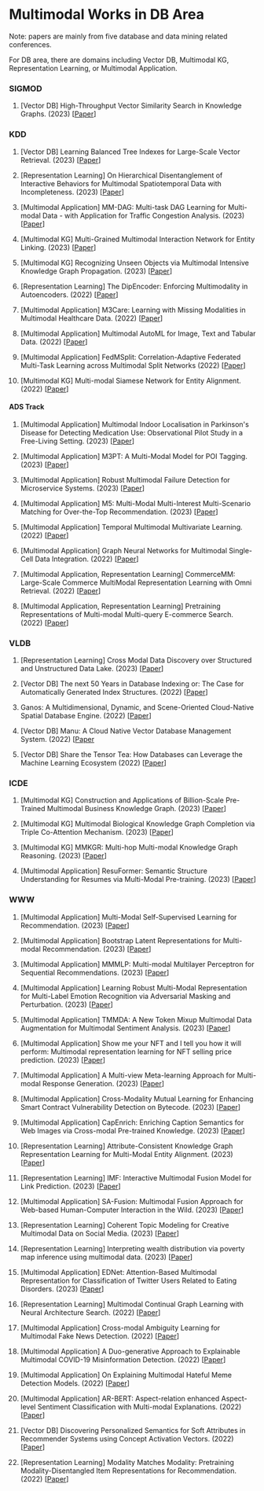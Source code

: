 Multimodal Works in DB Area
======
Note: papers are mainly from five database and data mining related conferences.

For DB area, there are domains including Vector DB, Multimodal KG, Representation Learning, or Multimodal Application.

### SIGMOD

1. [Vector DB] High-Throughput Vector Similarity Search in Knowledge Graphs. (2023) [[Paper](https://doi.org/10.1145/3589777)]




### KDD

1. [Vector DB] Learning Balanced Tree Indexes for Large-Scale Vector Retrieval. (2023) [[Paper](https://dl.acm.org/doi/10.1145/3580305.3599406)]

2. [Representation Learning] On Hierarchical Disentanglement of Interactive Behaviors for Multimodal Spatiotemporal Data with Incompleteness. (2023) [[Paper](https://doi.org/10.1145/3580305.3599448)]

3. [Multimodal Application] MM-DAG: Multi-task DAG Learning for Multi-modal Data - with Application for Traffic Congestion Analysis. (2023) [[Paper](https://doi.org/10.1145/3580305.3599436)]

4. [Multimodal KG] Multi-Grained Multimodal Interaction Network for Entity Linking. (2023) [[Paper](https://dl.acm.org/doi/10.1145/3580305.3599439)]

5. [Multimodal KG] Recognizing Unseen Objects via Multimodal Intensive Knowledge Graph Propagation. (2023) [[Paper](https://doi.org/10.1145/3580305.3599486)]

6. [Representation Learning] The DipEncoder: Enforcing Multimodality in Autoencoders. (2022) [[Paper](https://dl.acm.org/doi/abs/10.1145/3534678.3539407)]

7. [Multimodal Application] M3Care: Learning with Missing Modalities in Multimodal Healthcare Data. (2022) [[Paper](https://dl.acm.org/doi/abs/10.1145/3534678.3539388)]

8. [Multimodal Application] Multimodal AutoML for Image, Text and Tabular Data. (2022) [[Paper](https://dl.acm.org/doi/abs/10.1145/3534678.3542616)]

9. [Multimodal Application] FedMSplit: Correlation-Adaptive Federated Multi-Task Learning across Multimodal Split Networks (2022) [[Paper](https://dl.acm.org/doi/abs/10.1145/3534678.3539384)]

10. [Multimodal KG] Multi-modal Siamese Network for Entity Alignment. (2022) [[Paper](https://dl.acm.org/doi/10.1145/3534678.3539244)]


#### ADS Track

1. [Multimodal Application] Multimodal Indoor Localisation in Parkinson's Disease for Detecting Medication Use: Observational Pilot Study in a Free-Living Setting. (2023) [[Paper](https://doi.org/10.1145/3580305.3599872)]

2. [Multimodal Application] M3PT: A Multi-Modal Model for POI Tagging. (2023) [[Paper](https://dl.acm.org/doi/10.1145/3580305.3599862)]

3. [Multimodal Application] Robust Multimodal Failure Detection for Microservice Systems. (2023) [[Paper](https://dl.acm.org/doi/10.1145/3580305.3599902)]

4. [Multimodal Application] M5: Multi-Modal Multi-Interest Multi-Scenario Matching for Over-the-Top Recommendation. (2023) [[Paper](https://dl.acm.org/doi/10.1145/3580305.3599863)]

5. [Multimodal Application] Temporal Multimodal Multivariate Learning. (2022) [[Paper](https://dl.acm.org/doi/abs/10.1145/3534678.3539159)]

6. [Multimodal Application] Graph Neural Networks for Multimodal Single-Cell Data Integration. (2022) [[Paper](https://dl.acm.org/doi/10.1145/3534678.3539213)]

7. [Multimodal Application, Representation Learning] CommerceMM: Large-Scale Commerce MultiModal Representation Learning with Omni Retrieval. (2022) [[Paper](https://dl.acm.org/doi/10.1145/3534678.3539151)]

8. [Multimodal Application, Representation Learning] Pretraining Representations of Multi-modal Multi-query E-commerce Search. (2022) [[Paper](https://dl.acm.org/doi/abs/10.1145/3534678.3539200)]


### VLDB

1. [Representation Learning] Cross Modal Data Discovery over Structured and Unstructured Data Lake. (2023) [[Paper](https://www.vldb.org/pvldb/vol16/p3377-eltabakh.pdf)]


2. [Vector DB] The next 50 Years in Database Indexing or: The Case for Automatically Generated Index Structures. (2022) [[Paper](https://vldb.org/pvldb/volumes/15/paper/The%20next%2050%20Years%20in%20Database%20Indexing%20or%3A%20The%20Case%20for%20Automatically%20Generated%20Index%20Structures)]

3. Ganos: A Multidimensional, Dynamic, and Scene-Oriented Cloud-Native Spatial Database Engine. (2022) [[Paper](https://vldb.org/pvldb/volumes/15/paper/Ganos%3A%20A%20Multidimensional%2C%20Dynamic%2C%20and%20Scene-Oriented%20Cloud-Native%20Spatial%20Database%20Engine)]

4. [Vector DB] Manu: A Cloud Native Vector Database Management System. (2022) [[Paper](https://vldb.org/pvldb/volumes/15/paper/Manu%3A%20A%20Cloud%20Native%20Vector%20Database%20Management%20System)

5. [Vector DB] Share the Tensor Tea: How Databases can Leverage the Machine Learning Ecosystem (2022) [[Paper](https://www.vldb.org/pvldb/vol15/p3598-interlandi.pdf)]




### ICDE


1. [Multimodal KG] Construction and Applications of Billion-Scale Pre-Trained Multimodal Business Knowledge Graph. (2023) [[Paper](https://doi.org/10.1109/ICDE55515.2023.00229)]

2. [Multimodal KG] Multimodal Biological Knowledge Graph Completion via Triple Co-Attention Mechanism. (2023) [[Paper](https://doi.org/10.1109/ICDE55515.2023.10231041)]

3. [Multimodal KG] MMKGR: Multi-hop Multi-modal Knowledge Graph Reasoning. (2023) [[Paper](https://doi.org/10.1109/ICDE55515.2023.00015)]

4. [Multimodal Application] ResuFormer: Semantic Structure Understanding for Resumes via Multi-Modal Pre-training. (2023) [[Paper](https://ieeexplore.ieee.org/document/10184685/)]




### WWW

1. [Multimodal Application] Multi-Modal Self-Supervised Learning for Recommendation. (2023) [[Paper](https://dl.acm.org/doi/10.1145/3543507.3583206)]

2. [Multimodal Application] Bootstrap Latent Representations for Multi-modal Recommendation. (2023) [[Paper](https://dl.acm.org/doi/10.1145/3543507.3583251)]

3. [Multimodal Application] MMMLP: Multi-modal Multilayer Perceptron for Sequential Recommendations. (2023) [[Paper](https://dl.acm.org/doi/10.1145/3543507.3583378)]

4. [Multimodal Application] Learning Robust Multi-Modal Representation for Multi-Label Emotion Recognition via Adversarial Masking and Perturbation. (2023) [[Paper](https://dl.acm.org/doi/10.1145/3543507.3583258)]

5. [Multimodal Application] TMMDA: A New Token Mixup Multimodal Data Augmentation for Multimodal Sentiment Analysis. (2023) [[Paper](https://dl.acm.org/doi/10.1145/3543507.3583406)]

6. [Multimodal Application] Show me your NFT and I tell you how it will perform: Multimodal representation learning for NFT selling price prediction. (2023) [[Paper](https://dl.acm.org/doi/10.1145/3543507.3583520)]

7. [Multimodal Application] A Multi-view Meta-learning Approach for Multi-modal Response Generation.  (2023) [[Paper](https://dl.acm.org/doi/10.1145/3543507.3583548)]

8. [Multimodal Application] Cross-Modality Mutual Learning for Enhancing Smart Contract Vulnerability Detection on Bytecode. (2023) [[Paper](https://dl.acm.org/doi/10.1145/3543507.3583367)]

9. [Multimodal Application] CapEnrich: Enriching Caption Semantics for Web Images via Cross-modal Pre-trained Knowledge. (2023) [[Paper](https://doi.org/10.1145/3543507.3583232)]

10. [Representation Learning] Attribute-Consistent Knowledge Graph Representation Learning for Multi-Modal Entity Alignment. (2023) [[Paper](https://doi.org/10.1145/3543507.3583328)]

11. [Representation Learning] IMF: Interactive Multimodal Fusion Model for Link Prediction. (2023) [[Paper](https://dl.acm.org/doi/10.1145/3543507.3583554)]

12. [Multimodal Application] SA-Fusion: Multimodal Fusion Approach for Web-based Human-Computer Interaction in the Wild. (2023) [[Paper](https://dl.acm.org/doi/10.1145/3543507.3587429)]

13. [Representation Learning] Coherent Topic Modeling for Creative Multimodal Data on Social Media. (2023) [[Paper](https://dl.acm.org/doi/10.1145/3543507.3587433)]

14. [Representation Learning] Interpreting wealth distribution via poverty map inference using multimodal data. (2023) [[Paper](https://dl.acm.org/doi/10.1145/3543507.3583862)]

15. [Multimodal Application] EDNet: Attention-Based Multimodal Representation for Classification of Twitter Users Related to Eating Disorders. (2023) [[Paper](https://dl.acm.org/doi/10.1145/3543507.3583863)]

16. [Representation Learning] Multimodal Continual Graph Learning with Neural Architecture Search. (2022) [[Paper](https://dl.acm.org/doi/10.1145/3485447.3512176)]

17. [Multimodal Application] Cross-modal Ambiguity Learning for Multimodal Fake News Detection. (2022) [[Paper](https://dl.acm.org/doi/10.1145/3485447.3511968)]

18. [Multimodal Application] A Duo-generative Approach to Explainable Multimodal COVID-19 Misinformation Detection. (2022) [[Paper](https://dl.acm.org/doi/10.1145/3485447.3512257)]

19. [Multimodal Application] On Explaining Multimodal Hateful Meme Detection Models. (2022) [[Paper](https://dl.acm.org/doi/10.1145/3485447.3512257)]

20. [Multimodal Application] AR-BERT: Aspect-relation enhanced Aspect-level Sentiment Classification with Multi-modal Explanations. (2022) [[Paper](https://dl.acm.org/doi/fullHtml/10.1145/3485447.3511941)]

21. [Vector DB] Discovering Personalized Semantics for Soft Attributes in Recommender Systems using Concept Activation Vectors. (2022) [[Paper](https://dl.acm.org/doi/abs/10.1145/3485447.3512113)]

22. [Representation Learning] Modality Matches Modality: Pretraining Modality-Disentangled Item Representations for Recommendation. (2022) [[Paper](https://dl.acm.org/doi/10.1145/3485447.3512079)]
